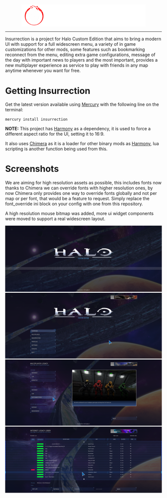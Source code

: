 <html>
    <p align="center">
        <img width="400px" src="images/design/logos/insurrection_logo.png"/>
    </p>
</html>

---

Insurrection is a project for Halo Custom Edition that aims to bring a modern UI
with support for a full widescreen menu, a variety of in game customizations for other mods, some
features such as bookmarking reconnect from the menu, editing extra game configurations, message of
the day with important news to players and the most important, provides a new multiplayer experience
as service to play with friends in any map anytime whenever you want for free.

# Getting Insurrection
Get the latest version available using [Mercury](https://github.com/Sledmine/Mercury)
with the following line on the terminal:
```
mercury install insurrection
```
**NOTE:** This project has [Harmony](https://github.com/JerryBrick/harmony) as a dependency, it is
used to force a different aspect ratio for the UI, setting it to 16:9.

It also uses [Chimera](https://github.com/SnowyMouse/chimera) as it is a loader for other 
binary mods as [Harmony](https://github.com/JerryBrick/harmony), lua scripting is another function
being used from this.

# Screenshots

We are aiming for high resolution assets as possible, this includes fonts now thanks to Chimera we
can override fonts with higher resolution ones, by now Chimera only provides one way to override
fonts globally and not per map or per font, that would be a feature to request.
Simply replace the font_override ini block on your config with one from this repository.

A high resolution mouse bitmap was added, more ui widget components were moved to support a real
widescreen layout.

![intro_menu](images/screenshots/intro_menu.png)
![main_menu](images/screenshots/main_menu.png)
![multiplayer_menu](images/screenshots/multiplayer_menu.png)
![legacy_servers_menu](images/screenshots/legacy_servers_menu.png)